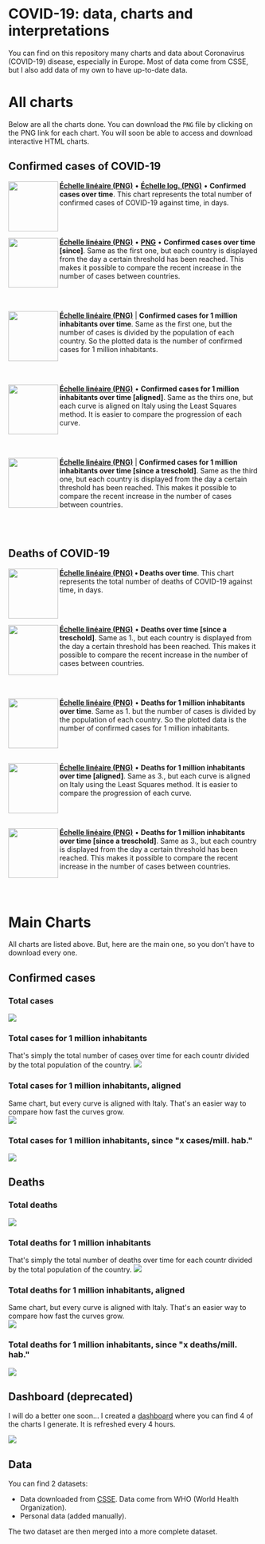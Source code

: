 # COVID-19: data, charts and interpretations
You can find on this repository many charts and data about Coronavirus (COVID-19) disease, especially in Europe. Most of data come from CSSE, but I also add data of my own to have up-to-date data.

# All charts
Below are all the charts done. You can download the `PNG` file by clicking on the PNG link for each chart. You will soon be able to access and download interactive HTML charts.

## Confirmed cases of COVID-19
<img align="left" height="100" src="images/charts/cases.png">

**[Échelle linéaire (PNG)](https://raw.githubusercontent.com/rozierguillaume/covid-19/master/images/charts/cases.png)** • **[Échelle log. (PNG)](https://raw.githubusercontent.com/rozierguillaume/covid-19/master/images/charts/log_yaxis/cases.png)** • **Confirmed cases over time**.
This chart represents the total number of confirmed cases of COVID-19 against time, in days.

<br /><br />

<img align="left" height="100" src="images/charts/cases_since.png">

**[Échelle linéaire (PNG)](https://raw.githubusercontent.com/rozierguillaume/covid-19/master/images/charts/cases_since.png)** • **[PNG](https://raw.githubusercontent.com/rozierguillaume/covid-19/master/images/charts/cases_since.png)** • **Confirmed cases over time [since]**.
Same as the first one, but each country is displayed from the day a certain threshold has been reached. This makes it possible to compare the recent increase in the number of cases between countries.

<br /><br />

<img align="left" height="100" src="images/charts/cases_per_1m_inhabitant.png">

**[Échelle linéaire (PNG)](https://raw.githubusercontent.com/rozierguillaume/covid-19/master/images/charts/cases_per_1m_inhabitant.png)** | **Confirmed cases for 1 million inhabitants over time**.
Same as the first one, but the number of cases is divided by the population of each country. So the plotted data is the number of confirmed cases for 1 million inhabitants.

<br /><br />

<img align="left" height="100" src="images/charts/cases_per_1m_inhabitant_aligned.png">

**[Échelle linéaire (PNG)](https://raw.githubusercontent.com/rozierguillaume/covid-19/master/images/charts/cases_per_1m_inhabitant_aligned.png)** • **Confirmed cases for 1 million inhabitants over time [aligned]**.
Same as the thirs one, but each curve is aligned on Italy using the Least Squares method. It is easier to compare the progression of each curve.

<br /><br />

<img align="left" height="100" src="images/charts/cases_per_1m_inhabitant_since.png">

**[Échelle linéaire (PNG)](https://raw.githubusercontent.com/rozierguillaume/covid-19/master/images/charts/cases_per_1m_inhabitant_since.png)** | **Confirmed cases for 1 million inhabitants over time [since a treschold]**.
Same as the third one, but each country is displayed from the day a certain threshold has been reached. This makes it possible to compare the recent increase in the number of cases between countries.

<br /><br />

## Deaths of COVID-19

<img align="left" height="100" src="images/charts/deaths.png">

**[Échelle linéaire (PNG)](https://raw.githubusercontent.com/rozierguillaume/covid-19/master/images/charts/deaths.png) • Deaths over time**.
This chart represents the total number of deaths of COVID-19 against time, in days.

<br /><br />

<img align="left" height="100" src="images/charts/deaths_since.png">

**[Échelle linéaire (PNG)](https://raw.githubusercontent.com/rozierguillaume/covid-19/master/images/charts/deaths_since.png)** •  **Deaths over time [since a treschold]**.
Same as 1., but each country is displayed from the day a certain threshold has been reached. This makes it possible to compare the recent increase in the number of cases between countries.

<br /><br />

<img align="left" height="100" src="images/charts/deaths_per_1m_inhabitant.png">

**[Échelle linéaire (PNG)](https://raw.githubusercontent.com/rozierguillaume/covid-19/master/images/charts/deaths_per_1m_inhabitant.png)** •  **Deaths for 1 million inhabitants over time**.
Same as 1. but the number of cases is divided by the population of each country. So the plotted data is the number of confirmed cases for 1 million inhabitants.

<br /><br />

<img align="left" height="100" src="images/charts/deaths_per_1m_inhabitant_aligned.png">

**[Échelle linéaire (PNG)](https://raw.githubusercontent.com/rozierguillaume/covid-19/master/images/charts/deaths_per_1m_inhabitant_aligned.png)** • **Deaths for 1 million inhabitants over time [aligned]**.
Same as 3., but each curve is aligned on Italy using the Least Squares method. It is easier to compare the progression of each curve.

<br /><br />

<img align="left" height="100" src="images/charts/deaths_per_1m_inhabitant_since.png">

**[Échelle linéaire (PNG)](https://raw.githubusercontent.com/rozierguillaume/covid-19/master/images/charts/deaths_per_1m_inhabitant_since.png)** • **Deaths for 1 million inhabitants over time [since a treschold]**.
Same as 3., but each country is displayed from the day a certain threshold has been reached. This makes it possible to compare the recent increase in the number of cases between countries.

<br /><br />

# Main Charts
All charts are listed above. But, here are the main one, so you don't have to download every one.

## Confirmed cases
### Total cases
![](./images/charts/cases.png)

### Total cases for 1 million inhabitants
That's simply the total number of cases over time for each countr divided by the total population of the country.
![](./images/charts/cases_per_1m_inhabitant.png)

### Total cases for 1 million inhabitants, aligned
Same chart, but every curve is aligned with Italy. That's an easier way to compare how fast the curves grow.  
![](./images/charts/cases_per_1m_inhabitant_aligned.png)

### Total cases for 1 million inhabitants, since "x cases/mill. hab."
![](./images/charts/cases_per_1m_inhabitant_since.png)

## Deaths
### Total deaths
![](./images/charts/deaths.png)

### Total deaths for 1 million inhabitants
That's simply the total number of deaths over time for each countr divided by the total population of the country.
![](./images/charts/deaths_per_1m_inhabitant.png)

### Total deaths for 1 million inhabitants, aligned
Same chart, but every curve is aligned with Italy. That's an easier way to compare how fast the curves grow.  
![](./images/charts/deaths_per_1m_inhabitant_aligned.png)

### Total deaths for 1 million inhabitants, since "x deaths/mill. hab."
![](./images/charts/deaths_per_1m_inhabitant_since.png)

## Dashboard (deprecated)
I will do a better one soon...
I created a [dashboard](https://plot.ly/dashboard/worldice:14/) where you can find 4 of the charts I generate. It is refreshed every 4 hours.

![](./images/dashboard.png)

## Data
You can find 2 datasets:
- Data downloaded from [CSSE](https://github.com/CSSEGISandData/COVID-19). Data come from WHO (World Health Organization).
- Personal data (added manually).

The two dataset are then merged into a more complete dataset.
